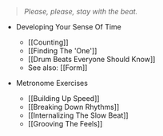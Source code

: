 > *Please, please, stay with the beat.*

-  Developing Your Sense Of Time
    
    - [[Counting]]
    - [[Finding The 'One']]
    - [[Drum Beats Everyone Should Know]]
    - See also: [[Form]]
- Metronome Exercises
    
    - [[Building Up Speed]]
    - [[Breaking Down Rhythms]]
    - [[Internalizing The Slow Beat]]
    - [[Grooving The Feels]]
